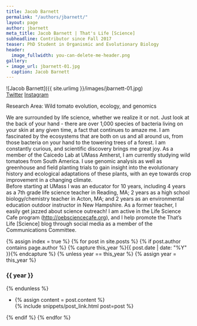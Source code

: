 ```yaml
---
title: Jacob Barnett
permalink: "/authors/jbarnett/"
layout: page
author: jbarnett
meta_title: Jacob Barnett | That's Life [Science]
subheadline: Contributor since Fall 2017
teaser: PhD Student in Organismic and Evolutionary Biology
header:
  image_fullwidth: you-can-delete-me-header.png
gallery:
- image_url: jbarnett-01.jpg
  caption: Jacob Barnett
---
```


![Jacob Barnett]({{ site.urlimg }}/images/jbarnett-01.jpg)<br>
[Twitter](https://twitter.com/barnett7science)
[Instagram](https://instagram.com/barnett7science)

Research Area: Wild tomato evolution, ecology, and genomics

We are surrounded by life science, whether we realize it or not. Just look at the back of your hand - there are over 1,000 species of bacteria living on your skin at any given time, a fact that continues to amaze me. I am fascinated by the ecosystems that are both on us and all around us, from those bacteria on your hand to the towering trees of a forest. I am constantly curious, and scientific discovery brings me great joy. 
As a member of the Caicedo Lab at UMass Amherst, I am currently studying wild tomatoes from South America. I use genomic analysis as well as greenhouse and field planting trials to gain insight into the evolutionary history and ecological adaptations of these plants, with an eye towards crop improvement in a changing climate.  
Before starting at UMass I was an educator for 10 years, including 4 years as a 7th grade life science teacher in Reading, MA; 2 years as a high school biology/chemistry teacher in Acton, MA; and 2 years as an environmental education outdoor instructor in New Hampshire. 
As a former teacher, I easily get jazzed about science outreach! I am active in the Life Science Cafe program (http://oebsciencecafe.org), and I help promote the That’s Life [Science] blog through social media as a member of the Communications Committee. 

{% assign index = true %}
{% for post in site.posts %}
{% if post.author contains page.author %}
{% capture this_year %}{{ post.date | date: "%Y" }}{% endcapture %}
{% unless year == this_year %}
{% assign year = this_year %}
<h3>{{ year }}</h3>
{% endunless %}
<ul style="list-style-type:disc">
 <li> 
 {% assign content = post.content %} 
 <article>
 {% include snippets/post_link.html post=post %}
 </article>
 </li>
</ul>
{% endif %}
{% endfor %}
